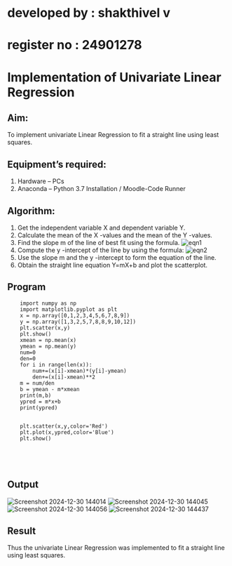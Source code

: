 # developed by : shakthivel v
# register no : 24901278


# Implementation of Univariate Linear Regression
## Aim:
To implement univariate Linear Regression to fit a straight line using least squares.
## Equipment’s required:
1.	Hardware – PCs
2.	Anaconda – Python 3.7 Installation / Moodle-Code Runner
## Algorithm:
1.	Get the independent variable X and dependent variable Y.
2.	Calculate the mean of the X -values and the mean of the Y -values.
3.	Find the slope m of the line of best fit using the formula.
 ![eqn1](./eq1.jpg)
4.	Compute the y -intercept of the line by using the formula:
![eqn2](./eq2.jpg)  
5.	Use the slope m and the y -intercept to form the equation of the line.
6.	Obtain the straight line equation Y=mX+b and plot the scatterplot.
## Program
```
    import numpy as np 
    import matplotlib.pyplot as plt
    x = np.array([0,1,2,3,4,5,6,7,8,9])
    y = np.array([1,3,2,5,7,8,8,9,10,12])
    plt.scatter(x,y)
    plt.show()
    xmean = np.mean(x)
    ymean = np.mean(y)
    num=0
    den=0
    for i in range(len(x)):
        num+=(x[i]-xmean)*(y[i]-ymean)
        den+=(x[i]-xmean)**2
    m = num/den
    b = ymean - m*xmean
    print(m,b)
    ypred = m*x+b
    print(ypred)


    plt.scatter(x,y,color='Red')
    plt.plot(x,ypred,color='Blue')
    plt.show()





```
## Output
![Screenshot 2024-12-30 144014](https://github.com/user-attachments/assets/3df29d3b-825e-455d-b4bd-b50a9e295048)
![Screenshot 2024-12-30 144045](https://github.com/user-attachments/assets/390a99d0-6e3b-4187-ad70-7bdfc780db29)
![Screenshot 2024-12-30 144056](https://github.com/user-attachments/assets/6182c414-4259-416a-9bf5-0e4109cf22e8)
![Screenshot 2024-12-30 144437](https://github.com/user-attachments/assets/412ab513-d36a-4e50-aa1e-603a3ec05f52)

## Result
Thus the univariate Linear Regression was implemented to fit a straight line using least squares.
